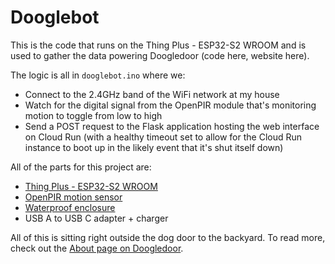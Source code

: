 # Dooglebot

This is the code that runs on the Thing Plus - ESP32-S2 WROOM and is used to gather the data powering Doogledoor (code here, website here).

The logic is all in `dooglebot.ino` where we:

- Connect to the 2.4GHz band of the WiFi network at my house
- Watch for the digital signal from the OpenPIR module that's monitoring motion to toggle from low to high
- Send a POST request to the Flask application hosting the web interface on Cloud Run (with a healthy timeout set to allow for the Cloud Run instance to boot up in the likely event that it's shut itself down)

All of the parts for this project are:

- [Thing Plus - ESP32-S2 WROOM](https://www.sparkfun.com/products/17743)
- [OpenPIR motion sensor](https://www.sparkfun.com/products/13968)
- [Waterproof enclosure](https://www.amazon.com/dp/B0BZR4VPRF?ref=ppx_yo2ov_dt_b_product_details&th=1)
- USB A to USB C adapter + charger

All of this is sitting right outside the dog door to the backyard. To read more, check out the [About page on Doogledoor](https://doogledoor.com/about).
